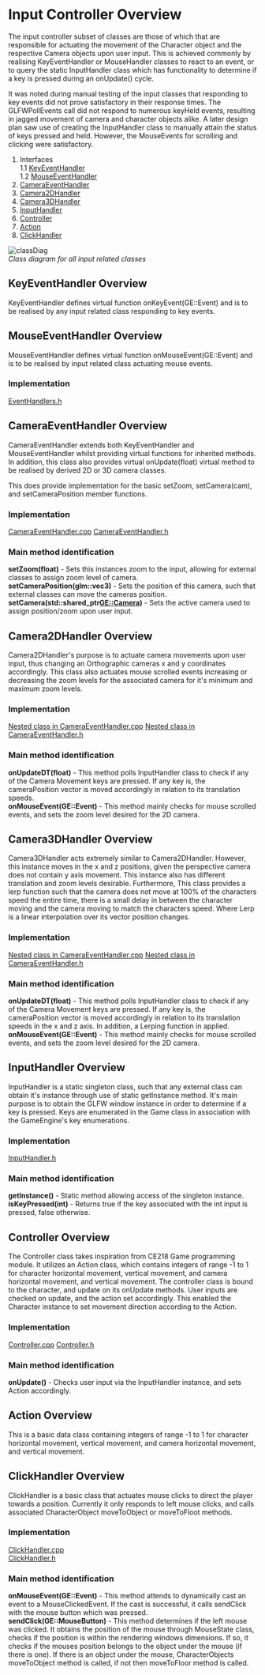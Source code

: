 # Input Controller Overview
The input controller subset of classes are those of which that are responsible for actuating the movement of the Character object and the respective Camera objects upon user input. This is achieved commonly by realising KeyEventHandler or MouseHandler classes to react to an event, or to query the static InputHandler class which has functionality to determine if a key is pressed during an onUpdate() cycle.  
  
It was noted during manual testing of the input classes that responding to key events did not prove satisfactory in their response times. The GLFWPollEvents call did not respond to numerous keyHeld events, resulting in jagged movement of camera and character objects alike. A later design plan saw use of creating the InputHandler class to manually attain the status of keys pressed and held. However, the MouseEvents for scrolling and clicking were satisfactory.  

1. Interfaces  
	1.1 [KeyEventHandler](#keyeventhandler-overview)  
	1.2 [MouseEventHandler](#mouseeventhandler-overview)  
2. [CameraEventHandler](#cameraeventhandler-overview)  
3. [Camera2DHandler](#camera2dhandler-overview)  
4. [Camera3DHandler](#camera3dhandler-overview)  
5. [InputHandler](#inputhandler-overview)  
6. [Controller](#controller-overview)  
7. [Action](#action-overview)  
8. [ClickHandler](#clickhandler-overview)

![classDiag](classDiag.png)  
*Class diagram for all input related classes*  
  
## KeyEventHandler Overview
KeyEventHandler defines virtual function onKeyEvent(GE::Event) and is to be realised by any input related class responding to key events.  

## MouseEventHandler Overview  
MouseEventHandler defines virtual function onMouseEvent(GE::Event) and is to be realised by input related class actuating mouse events.  

### Implementation
[EventHandlers.h](https://cseegit.essex.ac.uk/ce301_2020/ce301_allport_michael_s/-/blob/master/GameEngine/src/App/EventHandlers.h)  

## CameraEventHandler Overview  
CameraEventHandler extends both KeyEventHandler and MouseEventHandler whilst providing virtual functions for inherited methods. In addition, this class also provides virtual onUpdate(float) virtual method to be realised by derived 2D or 3D camera classes.  
  
This does provide implementation for the basic setZoom, setCamera(cam), and setCameraPosition member functions.  

### Implementation  
[CameraEventHandler.cpp](https://cseegit.essex.ac.uk/ce301_2020/ce301_allport_michael_s/-/blob/master/GameEngine/src/App/CameraEventHandler.cpp) 
[CameraEventHandler.h](https://cseegit.essex.ac.uk/ce301_2020/ce301_allport_michael_s/-/blob/master/GameEngine/src/App/CameraEventHandler.h)  

### Main method identification 
**setZoom(float)** - Sets this instances zoom to the input, allowing for external classes to assign zoom level of camera.  
**setCameraPosition(glm::vec3)** - Sets the position of this camera, such that external classes can move the cameras position.  
**setCamera(std::shared_ptr<GE::Camera>)** - Sets the active camera used to assign position/zoom upon user input. 

## Camera2DHandler Overview  
Camera2DHandler's purpose is to actuate camera movements upon user input, thus changing an Orthographic cameras x and y coordinates accordingly. This class also actuates mouse scrolled events increasing or decreasing the zoom levels for the associated camera for it's minimum and maximum zoom levels.

### Implementation  
[Nested class in CameraEventHandler.cpp](https://cseegit.essex.ac.uk/ce301_2020/ce301_allport_michael_s/-/blob/master/GameEngine/src/App/CameraEventHandler.cpp) 
[Nested class in CameraEventHandler.h](https://cseegit.essex.ac.uk/ce301_2020/ce301_allport_michael_s/-/blob/master/GameEngine/src/App/CameraEventHandler.h)  

### Main method identification  
**onUpdateDT(float)** - This method polls InputHandler class to check if any of the Camera Movement keys are pressed. If any key is, the cameraPosition vector is moved accordingly in relation to its translation speeds.  
**onMouseEvent(GE::Event)** - This method mainly checks for mouse scrolled events, and sets the zoom level desired for the 2D camera.  

## Camera3DHandler Overview  
Camera3DHandler acts extremely similar to Camera2DHandler. However, this instance moves in the x and z positions, given the perspective camera does not contain y axis movement. This instance also has different translation and zoom levels desirable. Furthermore, This class provides a lerp function such that the camera does not move at 100% of the characters speed the entire time, there is a small delay in between the character moving and the camera moving to match the characters speed. Where Lerp is a linear interpolation over its vector position changes.

### Implementation  
[Nested class in CameraEventHandler.cpp](https://cseegit.essex.ac.uk/ce301_2020/ce301_allport_michael_s/-/blob/master/GameEngine/src/App/CameraEventHandler.cpp) 
[Nested class in CameraEventHandler.h](https://cseegit.essex.ac.uk/ce301_2020/ce301_allport_michael_s/-/blob/master/GameEngine/src/App/CameraEventHandler.h)  

### Main method identification  
**onUpdateDT(float)** - This method polls InputHandler class to check if any of the Camera Movement keys are pressed. If any key is, the cameraPosition vector is moved accordingly in relation to its translation speeds in the x and z axis. In addition, a Lerping function in applied.    
**onMouseEvent(GE::Event)** - This method mainly checks for mouse scrolled events, and sets the zoom level desired for the 2D camera.  

## InputHandler Overview 
InputHandler is a static singleton class, such that any external class can obtain it's instance through use of static getInstance method. It's main purpose is to obtain the GLFW window instance in order to determine if a key is pressed. Keys are enumerated in the Game class in association with the GameEngine's key enumerations.  

### Implementation  
[InputHandler.h](https://cseegit.essex.ac.uk/ce301_2020/ce301_allport_michael_s/-/blob/master/GameEngine/src/App/InputHandler.h)  

### Main method identification  
**getInstance()** - Static method allowing access of the singleton instance.  
**isKeyPressed(int)** - Returns true if the key associated with the int input is pressed, false otherwise.  

## Controller Overview 
The Controller class takes inspiration from CE218 Game programming module. It utilizes an Action class, which contains integers of range -1 to 1 for character horizontal movement, vertical movement, and camera horizontal movement, and vertical movement. The controller class is bound to the character, and update on its onUpdate methods. User inputs are checked on update, and the action set accordingly. This enabled the Character instance to set movement direction according to the Action.

### Implementation  
[Controller.cpp](https://cseegit.essex.ac.uk/ce301_2020/ce301_allport_michael_s/-/blob/master/GameEngine/src/App/Controller.cpp)
[Controller.h](https://cseegit.essex.ac.uk/ce301_2020/ce301_allport_michael_s/-/blob/master/GameEngine/src/App/Controller.h)

### Main method identification  
**onUpdate()** - Checks user input via the InputHandler instance, and sets Action accordingly.

## Action Overview 
This is a basic data class containing integers of range -1 to 1 for character horizontal movement, vertical movement, and camera horizontal movement, and vertical movement.  

## ClickHandler Overview  
ClickHandler is a basic class that actuates mouse clicks to direct the player towards a position. Currently it only responds to left mouse clicks, and calls associated CharacterObject moveToObject or moveToFloot methods.  

### Implementation  
[ClickHandler.cpp](https://cseegit.essex.ac.uk/ce301_2020/ce301_allport_michael_s/-/blob/master/GameEngine/src/App/ClickHandler.cpp)  
[ClickHandler.h](https://cseegit.essex.ac.uk/ce301_2020/ce301_allport_michael_s/-/blob/master/GameEngine/src/App/ClickHandler.h)  

### Main method identification  
**onMouseEvent(GE::Event)** - This method attends to dynamically cast an event to a MouseClickedEvent. If the cast is successful, it calls sendClick with the mouse button which was pressed.  
**sendClick(GE::MouseButton)** - This method determines if the left mouse was clicked. It obtains the position of the mouse through MouseState class, checks if the position is within the rendering windows dimensions. If so, it checks if the mouses position belongs to the object under the mouse (if there is one). If there is an object under the mouse, CharacterObjects moveToObject method is called, if not then moveToFloor method is called.  



